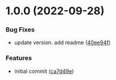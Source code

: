 # 1.0.0 (2022-09-28)


### Bug Fixes

* update version. add readme ([40ee94f](https://github.com/data-platform-hq/terraform-azurerm-resource-group/commit/40ee94fcdc8dbac8a33f920c4473a60bb34353e5))


### Features

* initial commit ([ca7d49e](https://github.com/data-platform-hq/terraform-azurerm-resource-group/commit/ca7d49ef296a5123b09dd9e3e92590471b8dfda3))
